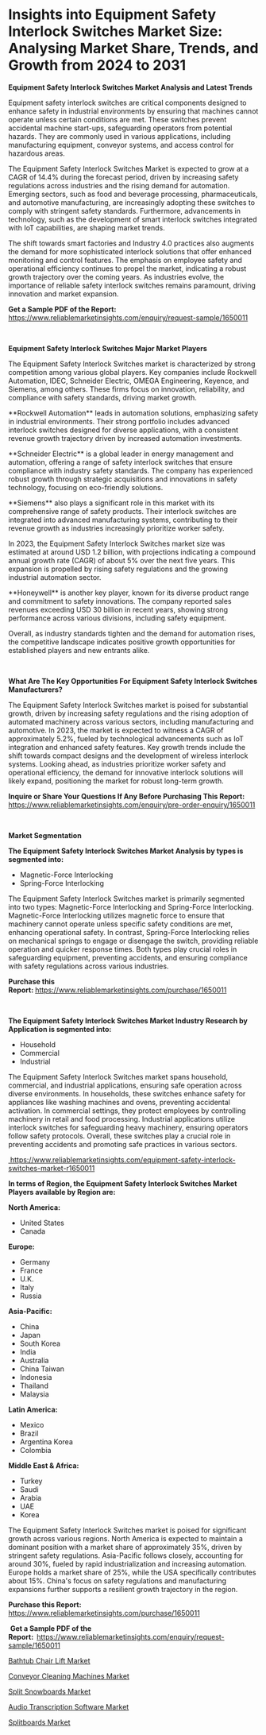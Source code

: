 <p><h1>Insights into Equipment Safety Interlock Switches Market Size: Analysing Market Share, Trends, and Growth from 2024 to 2031</h1></p><p><strong>Equipment Safety Interlock Switches Market Analysis and Latest Trends</strong></p>
<p><p>Equipment safety interlock switches are critical components designed to enhance safety in industrial environments by ensuring that machines cannot operate unless certain conditions are met. These switches prevent accidental machine start-ups, safeguarding operators from potential hazards. They are commonly used in various applications, including manufacturing equipment, conveyor systems, and access control for hazardous areas.</p><p>The Equipment Safety Interlock Switches Market is expected to grow at a CAGR of 14.4% during the forecast period, driven by increasing safety regulations across industries and the rising demand for automation. Emerging sectors, such as food and beverage processing, pharmaceuticals, and automotive manufacturing, are increasingly adopting these switches to comply with stringent safety standards. Furthermore, advancements in technology, such as the development of smart interlock switches integrated with IoT capabilities, are shaping market trends. </p><p>The shift towards smart factories and Industry 4.0 practices also augments the demand for more sophisticated interlock solutions that offer enhanced monitoring and control features. The emphasis on employee safety and operational efficiency continues to propel the market, indicating a robust growth trajectory over the coming years. As industries evolve, the importance of reliable safety interlock switches remains paramount, driving innovation and market expansion.</p></p>
<p><strong>Get a Sample PDF of the Report:&nbsp;</strong> <a href="https://www.reliablemarketinsights.com/enquiry/request-sample/1650011?utm_campaign=1264&utm_medium=2&utm_source=Github&utm_content=ia&utm_term=26092024&utm_id=equipment-safety-interlock-switches">https://www.reliablemarketinsights.com/enquiry/request-sample/1650011</a></p>
<p>&nbsp;</p>
<p><strong>Equipment Safety Interlock Switches Major Market Players</strong></p>
<p><p>The Equipment Safety Interlock Switches market is characterized by strong competition among various global players. Key companies include Rockwell Automation, IDEC, Schneider Electric, OMEGA Engineering, Keyence, and Siemens, among others. These firms focus on innovation, reliability, and compliance with safety standards, driving market growth. </p><p>**Rockwell Automation** leads in automation solutions, emphasizing safety in industrial environments. Their strong portfolio includes advanced interlock switches designed for diverse applications, with a consistent revenue growth trajectory driven by increased automation investments.</p><p>**Schneider Electric** is a global leader in energy management and automation, offering a range of safety interlock switches that ensure compliance with industry safety standards. The company has experienced robust growth through strategic acquisitions and innovations in safety technology, focusing on eco-friendly solutions.</p><p>**Siemens** also plays a significant role in this market with its comprehensive range of safety products. Their interlock switches are integrated into advanced manufacturing systems, contributing to their revenue growth as industries increasingly prioritize worker safety.</p><p>In 2023, the Equipment Safety Interlock Switches market size was estimated at around USD 1.2 billion, with projections indicating a compound annual growth rate (CAGR) of about 5% over the next five years. This expansion is propelled by rising safety regulations and the growing industrial automation sector.</p><p>**Honeywell** is another key player, known for its diverse product range and commitment to safety innovations. The company reported sales revenues exceeding USD 30 billion in recent years, showing strong performance across various divisions, including safety equipment.</p><p>Overall, as industry standards tighten and the demand for automation rises, the competitive landscape indicates positive growth opportunities for established players and new entrants alike.</p></p>
<p>&nbsp;</p>
<p><strong>What Are The Key Opportunities For Equipment Safety Interlock Switches Manufacturers?</strong></p>
<p><p>The Equipment Safety Interlock Switches market is poised for substantial growth, driven by increasing safety regulations and the rising adoption of automated machinery across various sectors, including manufacturing and automotive. In 2023, the market is expected to witness a CAGR of approximately 5.2%, fueled by technological advancements such as IoT integration and enhanced safety features. Key growth trends include the shift towards compact designs and the development of wireless interlock systems. Looking ahead, as industries prioritize worker safety and operational efficiency, the demand for innovative interlock solutions will likely expand, positioning the market for robust long-term growth.</p></p>
<p><strong>Inquire or Share Your Questions If Any Before Purchasing This Report:</strong> <a href="https://www.reliablemarketinsights.com/enquiry/pre-order-enquiry/1650011?utm_campaign=1264&utm_medium=2&utm_source=Github&utm_content=ia&utm_term=26092024&utm_id=equipment-safety-interlock-switches">https://www.reliablemarketinsights.com/enquiry/pre-order-enquiry/1650011</a></p>
<p>&nbsp;</p>
<p><strong>Market Segmentation</strong></p>
<p><strong>The Equipment Safety Interlock Switches Market Analysis by types is segmented into:</strong></p>
<p><ul><li>Magnetic-Force Interlocking</li><li>Spring-Force Interlocking</li></ul></p>
<p><p>The Equipment Safety Interlock Switches market is primarily segmented into two types: Magnetic-Force Interlocking and Spring-Force Interlocking. Magnetic-Force Interlocking utilizes magnetic force to ensure that machinery cannot operate unless specific safety conditions are met, enhancing operational safety. In contrast, Spring-Force Interlocking relies on mechanical springs to engage or disengage the switch, providing reliable operation and quicker response times. Both types play crucial roles in safeguarding equipment, preventing accidents, and ensuring compliance with safety regulations across various industries.</p></p>
<p><strong>Purchase this Report:&nbsp;</strong><a href="https://www.reliablemarketinsights.com/purchase/1650011?utm_campaign=1264&utm_medium=2&utm_source=Github&utm_content=ia&utm_term=26092024&utm_id=equipment-safety-interlock-switches">https://www.reliablemarketinsights.com/purchase/1650011</a></p>
<p>&nbsp;</p>
<p><strong>The Equipment Safety Interlock Switches Market Industry Research by Application is segmented into:</strong></p>
<p><ul><li>Household</li><li>Commercial</li><li>Industrial</li></ul></p>
<p><p>The Equipment Safety Interlock Switches market spans household, commercial, and industrial applications, ensuring safe operation across diverse environments. In households, these switches enhance safety for appliances like washing machines and ovens, preventing accidental activation. In commercial settings, they protect employees by controlling machinery in retail and food processing. Industrial applications utilize interlock switches for safeguarding heavy machinery, ensuring operators follow safety protocols. Overall, these switches play a crucial role in preventing accidents and promoting safe practices in various sectors.</p></p>
<p><a href="https://www.reliablemarketinsights.com/equipment-safety-interlock-switches-market-r1650011?utm_campaign=1264&utm_medium=2&utm_source=Github&utm_content=ia&utm_term=26092024&utm_id=equipment-safety-interlock-switches">&nbsp;https://www.reliablemarketinsights.com/equipment-safety-interlock-switches-market-r1650011</a></p>
<p><strong>In terms of Region, the Equipment Safety Interlock Switches Market Players available by Region are:</strong></p>
<p>
    <p> <strong> North America: </strong>
        <ul>
            <li>United States</li>
            <li>Canada</li>
        </ul>
        </p> 
    <p> <strong> Europe: </strong>
        <ul>
            <li>Germany</li>
            <li>France</li>
            <li>U.K.</li>
            <li>Italy</li>
            <li>Russia</li>
        </ul>
        </p> 
    <p> <strong> Asia-Pacific: </strong>
        <ul>
            <li>China</li>
            <li>Japan</li>
            <li>South Korea</li>
            <li>India</li>
            <li>Australia</li>
            <li>China Taiwan</li>
            <li>Indonesia</li>
            <li>Thailand</li>
            <li>Malaysia</li>
        </ul>
        </p> 
    <p> <strong> Latin America: </strong>
        <ul>
            <li>Mexico</li>
            <li>Brazil</li>
            <li>Argentina Korea</li>
            <li>Colombia</li>
        </ul>
        </p> 
    <p> <strong> Middle East & Africa: </strong>
        <ul>
            <li>Turkey</li>
            <li>Saudi</li>
            <li>Arabia</li>
            <li>UAE</li>
            <li>Korea</li>
        </ul>
    </p>
    </p>
<p><p>The Equipment Safety Interlock Switches market is poised for significant growth across various regions. North America is expected to maintain a dominant position with a market share of approximately 35%, driven by stringent safety regulations. Asia-Pacific follows closely, accounting for around 30%, fueled by rapid industrialization and increasing automation. Europe holds a market share of 25%, while the USA specifically contributes about 15%. China's focus on safety regulations and manufacturing expansions further supports a resilient growth trajectory in the region.</p></p>
<p><strong>Purchase this Report: </strong><a href="https://www.reliablemarketinsights.com/purchase/1650011?utm_campaign=1264&utm_medium=2&utm_source=Github&utm_content=ia&utm_term=26092024&utm_id=equipment-safety-interlock-switches">https://www.reliablemarketinsights.com/purchase/1650011</a></p>
<p>&nbsp;<strong>Get a Sample PDF of the Report:&nbsp;&nbsp;</strong><a href="https://www.reliablemarketinsights.com/enquiry/request-sample/1650011?utm_campaign=1264&utm_medium=2&utm_source=Github&utm_content=ia&utm_term=26092024&utm_id=equipment-safety-interlock-switches">https://www.reliablemarketinsights.com/enquiry/request-sample/1650011</a></p>
<p><strong></strong></p>
<p><p><a href="https://www.linkedin.com/pulse/strategic-insights-global-bathtub-chair-lift-market-trends-2024-jjvac?trackingId=Y0xiaggmSv6DdUk0oySDMQ%3D%3D&utm_campaign=1264&utm_medium=2&utm_source=Github&utm_content=ia&utm_term=26092024&utm_id=equipment-safety-interlock-switches">Bathtub Chair Lift Market</a></p><p><a href="https://www.linkedin.com/pulse/emerging-opportunities-challenges-global-conveyor-cleaning-9ybwe?trackingId=QNff7%2BmsRB2puh6cOWNinA%3D%3D&utm_campaign=1264&utm_medium=2&utm_source=Github&utm_content=ia&utm_term=26092024&utm_id=equipment-safety-interlock-switches">Conveyor Cleaning Machines Market</a></p><p><a href="https://issuu.com/reportprime-2/docs/split-snowboards-market-size-2030.p_75b8cc55cc6423?utm_campaign=1264&utm_medium=2&utm_source=Github&utm_content=ia&utm_term=26092024&utm_id=equipment-safety-interlock-switches">Split Snowboards Market</a></p><p><a href="https://www.linkedin.com/pulse/global-audio-transcription-software-market-share-growth-opportunities-e7euf?trackingId=fcUvg0aySCaeYYJEnHbmLA%3D%3D&utm_campaign=1264&utm_medium=2&utm_source=Github&utm_content=ia&utm_term=26092024&utm_id=equipment-safety-interlock-switches">Audio Transcription Software Market</a></p><p><a href="https://issuu.com/reportprime-2/docs/splitboards-market-size-2030.pptx_a25873b75a023e?utm_campaign=1264&utm_medium=2&utm_source=Github&utm_content=ia&utm_term=26092024&utm_id=equipment-safety-interlock-switches">Splitboards Market</a></p></p>